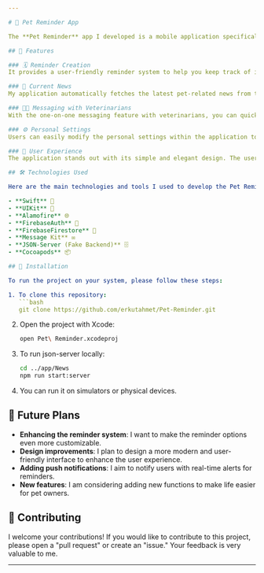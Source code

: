 ```yaml
---

# 🐾 Pet Reminder App

The **Pet Reminder** app I developed is a mobile application specifically designed for pet owners. With this application, users can create reminders related to their pets, easily communicate with veterinarians, and keep up with current news. Additionally, it offers customization options based on personal settings. The application has been developed for the iOS platform using Swift and the UIKit framework.

## 🚀 Features

### 🗓️ Reminder Creation
It provides a user-friendly reminder system to help you keep track of important tasks such as feeding times, vaccinations, or veterinary visits for your pets.

### 📰 Current News
My application automatically fetches the latest pet-related news from the internet and displays it on the homepage. This way, you can stay informed about the latest developments while taking care of your pet's daily needs.

### 🐕‍🦺 Messaging with Veterinarians
With the one-on-one messaging feature with veterinarians, you can quickly communicate your questions and urgent situations regarding your pet to your veterinarian. This feature enables safe and quick communication during the time between veterinary appointments.

### ⚙️ Personal Settings
Users can easily modify the personal settings within the application to customize it according to their needs.

### 📱 User Experience
The application stands out with its simple and elegant design. The user interface provides an easily understandable navigation experience for all types of users.

## 🛠️ Technologies Used

Here are the main technologies and tools I used to develop the Pet Reminder application:

- **Swift** 🍎
- **UIKit** 📱
- **Alamofire** 🌐
- **FirebaseAuth** 🔐
- **FirebaseFirestore** 💾
- **Message Kit** ✉️
- **JSON-Server (Fake Backend)** 🗄️
- **Cocoapods** 📦

## 🔧 Installation

To run the project on your system, please follow these steps:

1. To clone this repository:
   ```bash
   git clone https://github.com/erkutahmet/Pet-Reminder.git
   ```

2. Open the project with Xcode:
   ```bash
   open Pet\ Reminder.xcodeproj
   ```

4. To run json-server locally:
   ```bash
   cd ../app/News
   npm run start:server
   ```

5. You can run it on simulators or physical devices.

## 🌟 Future Plans

- **Enhancing the reminder system**: I want to make the reminder options even more customizable.
- **Design improvements**: I plan to design a more modern and user-friendly interface to enhance the user experience.
- **Adding push notifications**: I aim to notify users with real-time alerts for reminders.
- **New features**: I am considering adding new functions to make life easier for pet owners.

## 🤝 Contributing

I welcome your contributions! If you would like to contribute to this project, please open a "pull request" or create an "issue." Your feedback is very valuable to me.

--- 
```

